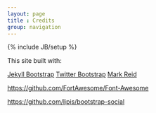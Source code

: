 ```yaml
---
layout: page
title : Credits
group: navigation
---
```

{% include JB/setup %}

This site built with:

<a href="http://jekyllbootstrap.com" target="_blank" title="The Definitive Jekyll Blogging Framework">Jekyll Bootstrap</a>
<a href="http://twitter.github.com/bootstrap/" target="_blank">Twitter Bootstrap</a>
<a href="http://themes.jekyllbootstrap.com/preview/mark-reid/" target="_blank">Mark Reid</a>

https://github.com/FortAwesome/Font-Awesome

https://github.com/lipis/bootstrap-social
